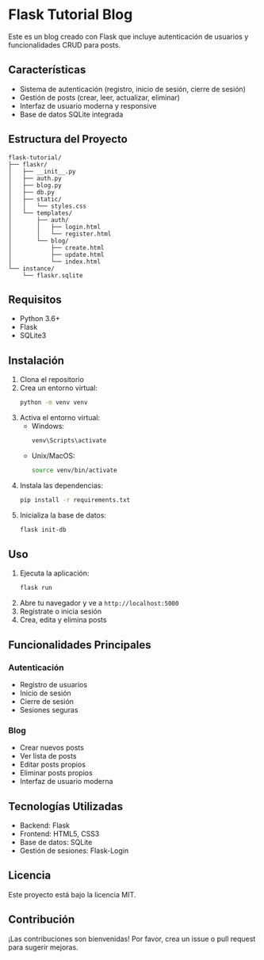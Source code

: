 # Flask Tutorial Blog

Este es un blog creado con Flask que incluye autenticación de usuarios y funcionalidades CRUD para posts.

## Características

- Sistema de autenticación (registro, inicio de sesión, cierre de sesión)
- Gestión de posts (crear, leer, actualizar, eliminar)
- Interfaz de usuario moderna y responsive
- Base de datos SQLite integrada

## Estructura del Proyecto

```
flask-tutorial/
├── flaskr/
│   ├── __init__.py
│   ├── auth.py
│   ├── blog.py
│   ├── db.py
│   ├── static/
│   │   └── styles.css
│   └── templates/
│       ├── auth/
│       │   ├── login.html
│       │   └── register.html
│       └── blog/
│           ├── create.html
│           ├── update.html
│           └── index.html
└── instance/
    └── flaskr.sqlite
```

## Requisitos

- Python 3.6+
- Flask
- SQLite3

## Instalación

1. Clona el repositorio
2. Crea un entorno virtual:
   ```bash
   python -m venv venv
   ```
3. Activa el entorno virtual:
   - Windows:
     ```bash
     venv\Scripts\activate
     ```
   - Unix/MacOS:
     ```bash
     source venv/bin/activate
     ```
4. Instala las dependencias:
   ```bash
   pip install -r requirements.txt
   ```
5. Inicializa la base de datos:
   ```bash
   flask init-db
   ```

## Uso

1. Ejecuta la aplicación:
   ```bash
   flask run
   ```
2. Abre tu navegador y ve a `http://localhost:5000`
3. Regístrate o inicia sesión
4. Crea, edita y elimina posts

## Funcionalidades Principales

### Autenticación
- Registro de usuarios
- Inicio de sesión
- Cierre de sesión
- Sesiones seguras

### Blog
- Crear nuevos posts
- Ver lista de posts
- Editar posts propios
- Eliminar posts propios
- Interfaz de usuario moderna

## Tecnologías Utilizadas

- Backend: Flask
- Frontend: HTML5, CSS3
- Base de datos: SQLite
- Gestión de sesiones: Flask-Login

## Licencia

Este proyecto está bajo la licencia MIT.

## Contribución

¡Las contribuciones son bienvenidas! Por favor, crea un issue o pull request para sugerir mejoras.
